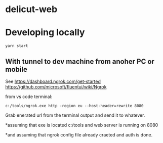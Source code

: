 # delicut-web


# Developing locally

`yarn start`


## With tunnel to dev machine from anoher PC or mobile

See
https://dashboard.ngrok.com/get-started
https://github.com/microsoft/fluentui/wiki/Ngrok

from vs code terminal:
```
c:/tools/ngrok.exe http -region eu --host-header=rewrite 8080
```
Grab enerated url from the terminal output and send it to whatever.

*assuming that exe is located c:/tools and web server is running on 8080

*and assuming that ngrok config file already craeted and auth is done.
